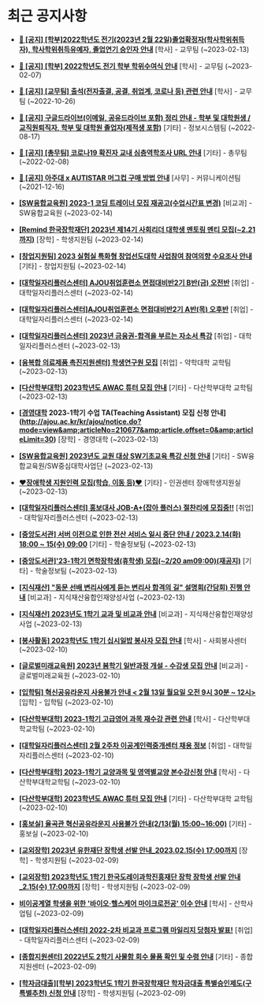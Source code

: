 # 최근 공지사항

* **[📌 [공지] [학부]2022학년도 전기(2023년 2월 22일)졸업확정자(학사학위취득자), 학사학위취득유예자, 졸업연기 승인자 안내](http://ajou.ac.kr/kr/ajou/notice.do?mode=view&amp;articleNo=210614&amp;article.offset=0&amp;articleLimit=30)**
 [학사] - 교무팀 (~2023-02-13)

* **[📌 [공지] [학부] 2022학년도 전기 학부 학위수여식 안내](http://ajou.ac.kr/kr/ajou/notice.do?mode=view&amp;articleNo=210409&amp;article.offset=0&amp;articleLimit=30)**
 [학사] - 교무팀 (~2023-02-07)

* **[📌 [공지] [교무팀] 출석(전자출결, 공결, 취업계, 코로나 등) 관련 안내](http://ajou.ac.kr/kr/ajou/notice.do?mode=view&amp;articleNo=205552&amp;article.offset=0&amp;articleLimit=30)**
 [학사] - 교무팀 (~2022-10-26)

* **[📌 [공지] 구글드라이브(이메일, 공유드라이브 포함) 정리 안내 - 학부 및 대학원생 / 교직원퇴직자, 학부 및 대학원 졸업자(제적생 포함)](http://ajou.ac.kr/kr/ajou/notice.do?mode=view&amp;articleNo=202858&amp;article.offset=0&amp;articleLimit=30)**
 [기타] - 정보시스템팀 (~2022-08-17)

* **[📌 [공지] [총무팀] 코로나19 확진자 교내 심층역학조사 URL 안내](http://ajou.ac.kr/kr/ajou/notice.do?mode=view&amp;articleNo=180493&amp;article.offset=0&amp;articleLimit=30)**
 [기타] - 총무팀 (~2022-02-08)

* **[📌 [공지] 아주대 x AUTISTAR 머그컵 구매 방법 안내](http://ajou.ac.kr/kr/ajou/notice.do?mode=view&amp;articleNo=147976&amp;article.offset=0&amp;articleLimit=30)**
 [사무] - 커뮤니케이션팀 (~2021-12-16)

* **[[SW융합교육원] 2023-1 코딩 트레이너 모집 재공고(수업시간표 변경)](http://ajou.ac.kr/kr/ajou/notice.do?mode=view&amp;articleNo=210723&amp;article.offset=0&amp;articleLimit=30)**
 [비교과] - SW융합교육원 (~2023-02-14)

* **[[Remind 한국장학재단] 2023년 제14기 사회리더 대학생 멘토링 멘티 모집(~2.21까지)](http://ajou.ac.kr/kr/ajou/notice.do?mode=view&amp;articleNo=210719&amp;article.offset=0&amp;articleLimit=30)**
 [장학] - 학생지원팀 (~2023-02-14)

* **[[창업지원팀] 2023 실험실 특화형 창업선도대학 사업참여 참여의향 수요조사 안내](http://ajou.ac.kr/kr/ajou/notice.do?mode=view&amp;articleNo=210716&amp;article.offset=0&amp;articleLimit=30)**
 [기타] - 창업지원팀 (~2023-02-14)

* **[[대학일자리플러스센터] AJOU취업훈련소 면접대비반2기 B반(금) 오전반](http://ajou.ac.kr/kr/ajou/notice.do?mode=view&amp;articleNo=210710&amp;article.offset=0&amp;articleLimit=30)**
 [취업] - 대학일자리플러스센터 (~2023-02-14)

* **[[대학일자리플러스센터]AJOU취업훈련소 면접대비반2기 A반(목) 오후반](http://ajou.ac.kr/kr/ajou/notice.do?mode=view&amp;articleNo=210709&amp;article.offset=0&amp;articleLimit=30)**
 [취업] - 대학일자리플러스센터 (~2023-02-14)

* **[[대학일자리플러스센터] 2023년 금융권-합격을 부르는 자소서 특강](http://ajou.ac.kr/kr/ajou/notice.do?mode=view&amp;articleNo=210698&amp;article.offset=0&amp;articleLimit=30)**
 [취업] - 대학일자리플러스센터 (~2023-02-13)

* **[[융복합 의료제품 촉진지원센터] 학생연구원 모집](http://ajou.ac.kr/kr/ajou/notice.do?mode=view&amp;articleNo=210687&amp;article.offset=0&amp;articleLimit=30)**
 [취업] - 약학대학 교학팀 (~2023-02-13)

* **[[다산학부대학] 2023학년도 AWAC 튜터 모집 안내](http://ajou.ac.kr/kr/ajou/notice.do?mode=view&amp;articleNo=210683&amp;article.offset=0&amp;articleLimit=30)**
 [기타] - 다산학부대학 교학팀 (~2023-02-13)

* **[[경영대학](모집중) 2023-1학기 수업 TA(Teaching Assistant) 모집 신청 안내](http://ajou.ac.kr/kr/ajou/notice.do?mode=view&amp;articleNo=210677&amp;article.offset=0&amp;articleLimit=30)**
 [장학] - 경영대학 (~2023-02-13)

* **[[SW융합교육원] 2023년도 교원 대상 SW기초교육 특강 신청 안내](http://ajou.ac.kr/kr/ajou/notice.do?mode=view&amp;articleNo=210674&amp;article.offset=0&amp;articleLimit=30)**
 [기타] - SW융합교육원/SW중심대학사업단 (~2023-02-13)

* **[♥장애학생 지원인력 모집(학습, 이동 등)♥](http://ajou.ac.kr/kr/ajou/notice.do?mode=view&amp;articleNo=210671&amp;article.offset=0&amp;articleLimit=30)**
 [기타] - 인권센터 장애학생지원실 (~2023-02-13)

* **[[대학일자리플러스센터] 홍보대사 JOB-A+(잡아 플러스) 절찬리에 모집중!!](http://ajou.ac.kr/kr/ajou/notice.do?mode=view&amp;articleNo=210670&amp;article.offset=0&amp;articleLimit=30)**
 [취업] - 대학일자리플러스센터 (~2023-02-13)

* **[[중앙도서관] 서버 이전으로 인한 전산 서비스 일시 중단 안내 / 2023.2.14(화) 18:00 ~ 15(수) 09:00](http://ajou.ac.kr/kr/ajou/notice.do?mode=view&amp;articleNo=210627&amp;article.offset=0&amp;articleLimit=30)**
 [기타] - 학술정보팀 (~2023-02-13)

* **[[중앙도서관]&#x27;23-1학기 면학장학생(휴학생) 모집(~2/20 am09:00)(재공지)](http://ajou.ac.kr/kr/ajou/notice.do?mode=view&amp;articleNo=210617&amp;article.offset=0&amp;articleLimit=30)**
 [기타] - 학술정보팀 (~2023-02-13)

* **[[지식재산] &quot;동문 선배 변리사에게 듣는 변리사 합격의 길&quot; 설명회(간담회) 진행 안내](http://ajou.ac.kr/kr/ajou/notice.do?mode=view&amp;articleNo=210604&amp;article.offset=0&amp;articleLimit=30)**
 [비교과] - 지식재산융합인재양성사업 (~2023-02-13)

* **[[지식재산] 2023년도 1학기 교과 및 비교과 안내](http://ajou.ac.kr/kr/ajou/notice.do?mode=view&amp;articleNo=210603&amp;article.offset=0&amp;articleLimit=30)**
 [비교과] - 지식재산융합인재양성사업 (~2023-02-13)

* **[[봉사활동] 2023학년도 1학기 십시일밥 봉사자 모집 안내](http://ajou.ac.kr/kr/ajou/notice.do?mode=view&amp;articleNo=210592&amp;article.offset=0&amp;articleLimit=30)**
 [학사] - 사회봉사센터 (~2023-02-10)

* **[[글로벌미래교육원] 2023년 봄학기 일반과정 개설 - 수강생 모집 안내](http://ajou.ac.kr/kr/ajou/notice.do?mode=view&amp;articleNo=210590&amp;article.offset=0&amp;articleLimit=30)**
 [비교과] - 글로벌미래교육원 (~2023-02-10)

* **[[입학팀] 혁신공유라운지 사용불가 안내 &lt; 2월 13일 월요일 오전 9시 30분 ~ 12시&gt;](http://ajou.ac.kr/kr/ajou/notice.do?mode=view&amp;articleNo=210589&amp;article.offset=0&amp;articleLimit=30)**
 [입학] - 입학팀 (~2023-02-10)

* **[[다산학부대학] 2023-1학기 고급영어 과목 재수강 관련 안내](http://ajou.ac.kr/kr/ajou/notice.do?mode=view&amp;articleNo=210586&amp;article.offset=0&amp;articleLimit=30)**
 [학사] - 다산학부대학교학팀 (~2023-02-10)

* **[[대학일자리플러스센터] 2월 2주차 이공계인력중개센터 채용 정보](http://ajou.ac.kr/kr/ajou/notice.do?mode=view&amp;articleNo=210583&amp;article.offset=0&amp;articleLimit=30)**
 [취업] - 대학일자리플러스센터 (~2023-02-10)

* **[[다산학부대학] 2023-1학기 교양과목 및 영역별교양 본수강신청 안내](http://ajou.ac.kr/kr/ajou/notice.do?mode=view&amp;articleNo=210575&amp;article.offset=0&amp;articleLimit=30)**
 [학사] - 다산학부대학교학팀 (~2023-02-10)

* **[[다산학부대학] 2023학년도 AWAC 튜터 모집 안내](http://ajou.ac.kr/kr/ajou/notice.do?mode=view&amp;articleNo=210562&amp;article.offset=0&amp;articleLimit=30)**
 [기타] - 다산학부대학 교학팀 (~2023-02-10)

* **[[홍보실] 율곡관 혁신공유라운지 사용불가 안내(2/13(월) 15:00~16:00)](http://ajou.ac.kr/kr/ajou/notice.do?mode=view&amp;articleNo=210561&amp;article.offset=0&amp;articleLimit=30)**
 [기타] - 홍보실 (~2023-02-10)

* **[[교외장학] 2023년 유한재단 장학생 선발 안내_2023.02.15(수) 17:00까지](http://ajou.ac.kr/kr/ajou/notice.do?mode=view&amp;articleNo=210559&amp;article.offset=0&amp;articleLimit=30)**
 [장학] - 학생지원팀 (~2023-02-09)

* **[[교외장학] 2023학년도 1학기 한국도레이과학진흥재단 장학 장학생 선발 안내_2.15(수) 17:00까지](http://ajou.ac.kr/kr/ajou/notice.do?mode=view&amp;articleNo=210558&amp;article.offset=0&amp;articleLimit=30)**
 [장학] - 학생지원팀 (~2023-02-09)

* **[비이공계열 학생을 위한 &#x27;바이오·헬스케어 마이크로전공&#x27; 이수 안내](http://ajou.ac.kr/kr/ajou/notice.do?mode=view&amp;articleNo=210554&amp;article.offset=0&amp;articleLimit=30)**
 [학사] - 산학사업팀 (~2023-02-09)

* **[[대학일자리플러스센터] 2022-2차 비교과 프로그램 마일리지 당첨자 발표!](http://ajou.ac.kr/kr/ajou/notice.do?mode=view&amp;articleNo=210549&amp;article.offset=0&amp;articleLimit=30)**
 [취업] - 대학일자리플러스센터 (~2023-02-09)

* **[[종합지원센터] 2022년도 2학기 사물함 회수 물품 확인 및 수령 안내](http://ajou.ac.kr/kr/ajou/notice.do?mode=view&amp;articleNo=210546&amp;article.offset=0&amp;articleLimit=30)**
 [기타] - 종합지원센터 (~2023-02-09)

* **[[학자금대출][학부] 2023학년도 1학기 한국장학재단 학자금대출 특별승인제도(구 특별추천) 신청 안내](http://ajou.ac.kr/kr/ajou/notice.do?mode=view&amp;articleNo=210540&amp;article.offset=0&amp;articleLimit=30)**
 [장학] - 학생지원팀 (~2023-02-09)
